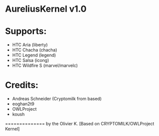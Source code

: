 AureliusKernel v1.0
==============

Supports:
===========
- HTC Aria (liberty)
- HTC Chacha (chacha)
- HTC Legend (legend)
- HTC Salsa (icong)
- HTC Wildfire S (marvel/marvelc)

Credits:
===========
- Andreas Schneider (Cryptomilk from based)
- eoghan2t9
- OWLProject
- koush

==============
                                                by the Olivier K. [Based on CRYPTOMILK/OWLProject Kernel]
